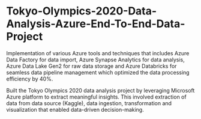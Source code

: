 # Tokyo-Olympics-2020-Data-Analysis-Azure-End-To-End-Data-Project

Implementation of various Azure tools and techniques that includes Azure Data Factory for data import, Azure Synapse Analytics for data analysis, Azure Data Lake Gen2 for raw data storage and Azure Databricks for seamless data pipeline management which optimized the data processing efficiency by 40%.

Built the Tokyo Olympics 2020 data analysis project by leveraging Microsoft Azure platform to extract meaningful insights. This involved extraction of data from data source (Kaggle), data ingestion, transformation and visualization that enabled data-driven decision-making.
